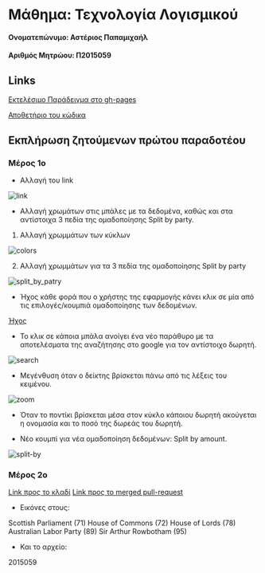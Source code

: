 # Μάθημα: Τεχνολογία Λογισμικού


#### Ονοματεπώνυμο: Αστέριος Παπαμιχαήλ

#### Αριθμός Μητρώου: Π2015059

## Links
[Εκτελέσιμο Παράδειγμα στο gh-pages](https://asteriosp.github.io/D3js-uk-political-donations/)

[Αποθετήριο του κώδικα](https://github.com/AsteriosP/D3js-uk-political-donations)

## Εκπλήρωση ζητούμενων πρώτου παραδοτέου

### Μέρος 1ο

* Αλλαγή του link

![link](https://user-images.githubusercontent.com/18286552/37308297-416c67e4-2646-11e8-9d73-d59070b59725.png)


* Αλλαγή χρωμάτων στις μπάλες με τα δεδομένα, καθώς και στα αντίστοιχα 3 πεδία της ομαδοποίησης Split by party.

1. Αλλαγή χρωμμάτων των κύκλων 

![colors](https://user-images.githubusercontent.com/18286552/37308296-413f6258-2646-11e8-8c82-35429287d61e.png)


2. Αλλαγή χρωμμάτων για τα 3 πεδία της ομαδοποίησης Split by party

![split_by_patry](https://user-images.githubusercontent.com/18286552/37308801-bb9627a2-2647-11e8-9490-a997f2ac25e7.png)

* Ήχος κάθε φορά που ο χρήστης της εφαρμογής κάνει κλικ σε μία από τις επιλογές/κουμπιά ομαδοποίησης των δεδομένων.

[Ήχος](https://freesound.org/people/altemark/sounds/35415/)

* Το κλικ σε κάποια μπάλα ανοίγει ένα νέο παράθυρο με τα αποτελέσματα της αναζήτησης στο google για τον αντίστοιχο δωρητή.

![search](https://user-images.githubusercontent.com/18286552/37308298-419bdc40-2646-11e8-8377-e3ce15c8ff2a.gif)

* Μεγένθυση όταν ο δείκτης βρίσκεται πάνω από τις λέξεις του κειμένου.

![zoom](zoom.gif)

* Όταν το ποντίκι βρίσκεται μέσα στον κύκλο κάποιου δωρητή ακούγεται η ονομασία και το ποσό της δωρεάς του δωρητή.

* Νέο κουμπί για νέα ομαδοποίηση δεδομένων: Split by amount.

![split-by](https://user-images.githubusercontent.com/18286552/37308299-41c90abc-2646-11e8-9ca9-2c868188f77b.gif)

### Μέρος 2ο
[Link προς το κλαδί](https://github.com/AsteriosP/D3js-uk-political-donations/tree/Paradoteo1-Meros2o)
[Link προς το merged pull-request](https://github.com/ioniodi/D3js-uk-political-donations/pull/39)

* Εικόνες στους:

Scottish Parliament (71)
House of Commons (72)
House of Lords (78)
Australian Labor Party (89)
Sir Arthur Rowbotham (95)

* Και το αρχείο:

2015059

